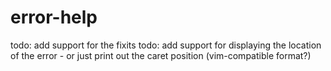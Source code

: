 # error-help

todo: add support for the fixits
todo: add support for displaying the location of the error
      - or just print out the caret position (vim-compatible format?)

